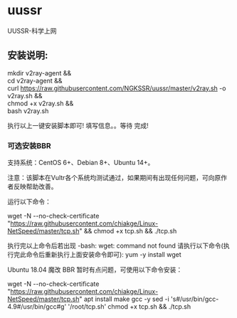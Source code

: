 # uussr
UUSSR-科学上网

## 安装说明:
mkdir v2ray-agent  &&  \
cd v2ray-agent && \
curl https://raw.githubusercontent.com/NGKSSR/uussr/master/v2ray.sh -o v2ray.sh && \
chmod +x v2ray.sh && \
bash v2ray.sh

执行以上一键安装脚本即可!
填写信息。。等待
完成!

### 可选安装BBR

支持系统：CentOS 6+、Debian 8+、Ubuntu 14+。

注意：该脚本在Vultr各个系统均测试通过，如果期间有出现任何问题，可向原作者反映帮助改善。

运行以下命令：

wget -N --no-check-certificate "https://raw.githubusercontent.com/chiakge/Linux-NetSpeed/master/tcp.sh" && chmod +x tcp.sh && ./tcp.sh

执行完以上命令后若出现
-bash: wget: command not found
请执行以下命令(执行完此命令后重新执行上面安装命令即可):
yum -y install wget

Ubuntu 18.04 魔改 BBR 暂时有点问题，可使用以下命令安装：

wget -N --no-check-certificate "https://raw.githubusercontent.com/chiakge/Linux-NetSpeed/master/tcp.sh"
apt install make gcc -y
sed -i 's#/usr/bin/gcc-4.9#/usr/bin/gcc#g' '/root/tcp.sh'
chmod +x tcp.sh && ./tcp.sh
